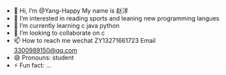 - 👋 Hi, I’m @Yang-Happy My name is 赵洋
- 👀 I’m interested in reading sports and leaning new programming langues
- 🌱 I’m currently learning c java python
- 💞️ I’m looking to collaborate on c
- 📫 How to reach me  wechat ZY13271661723  Email 3300989150@qq.com
- 😄 Pronouns: student
- ⚡ Fun fact: ...

<!---
Yang-Happy/Yang-Happy is a ✨ special ✨ repository because its `README.md` (this file) appears on your GitHub profile.
You can click the Preview link to take a look at your changes.
--->
